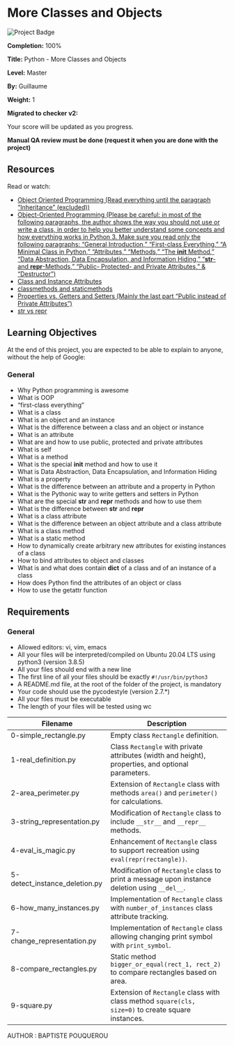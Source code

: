 # More Classes and Objects

![Project Badge](badge-url)

**Completion:** 100%

**Title:** Python - More Classes and Objects

**Level:** Master

**By:** Guillaume

**Weight:** 1

**Migrated to checker v2:** 

Your score will be updated as you progress.

**Manual QA review must be done (request it when you are done with the project)**

## Resources

Read or watch:

- [Object Oriented Programming (Read everything until the paragraph “Inheritance” (excluded))](https://example.com)
- [Object-Oriented Programming (Please be careful: in most of the following paragraphs, the author shows the way you should not use or write a class, in order to help you better understand some concepts and how everything works in Python 3. Make sure you read only the following paragraphs: “General Introduction,” “First-class Everything,” “A Minimal Class in Python,” “Attributes,” “Methods,” “The __init__ Method,” “Data Abstraction, Data Encapsulation, and Information Hiding,” “__str__- and __repr__-Methods,” “Public- Protected- and Private Attributes,” & “Destructor”)](https://example.com)
- [Class and Instance Attributes](https://example.com)
- [classmethods and staticmethods](https://example.com)
- [Properties vs. Getters and Setters (Mainly the last part “Public instead of Private Attributes”)](https://example.com)
- [str vs repr](https://example.com)

## Learning Objectives

At the end of this project, you are expected to be able to explain to anyone, without the help of Google:

### General

- Why Python programming is awesome
- What is OOP
- “first-class everything”
- What is a class
- What is an object and an instance
- What is the difference between a class and an object or instance
- What is an attribute
- What are and how to use public, protected and private attributes
- What is self
- What is a method
- What is the special __init__ method and how to use it
- What is Data Abstraction, Data Encapsulation, and Information Hiding
- What is a property
- What is the difference between an attribute and a property in Python
- What is the Pythonic way to write getters and setters in Python
- What are the special __str__ and __repr__ methods and how to use them
- What is the difference between __str__ and __repr__
- What is a class attribute
- What is the difference between an object attribute and a class attribute
- What is a class method
- What is a static method
- How to dynamically create arbitrary new attributes for existing instances of a class
- How to bind attributes to object and classes
- What is and what does contain __dict__ of a class and of an instance of a class
- How does Python find the attributes of an object or class
- How to use the getattr function

## Requirements

### General

- Allowed editors: vi, vim, emacs
- All your files will be interpreted/compiled on Ubuntu 20.04 LTS using python3 (version 3.8.5)
- All your files should end with a new line
- The first line of all your files should be exactly `#!/usr/bin/python3`
- A README.md file, at the root of the folder of the project, is mandatory
- Your code should use the pycodestyle (version 2.7.*)
- All your files must be executable
- The length of your files will be tested using wc

| Filename               | Description                                                                                       |
|------------------------|---------------------------------------------------------------------------------------------------|
| 0-simple_rectangle.py  | Empty class `Rectangle` definition.                                                               |
| 1-real_definition.py   | Class `Rectangle` with private attributes (width and height), properties, and optional parameters. |
| 2-area_perimeter.py    | Extension of `Rectangle` class with methods `area()` and `perimeter()` for calculations.          |
| 3-string_representation.py | Modification of `Rectangle` class to include `__str__` and `__repr__` methods.                  |
| 4-eval_is_magic.py     | Enhancement of `Rectangle` class to support recreation using `eval(repr(rectangle))`.            |
| 5-detect_instance_deletion.py | Modification of `Rectangle` class to print a message upon instance deletion using `__del__`.  |
| 6-how_many_instances.py | Implementation of `Rectangle` class with `number_of_instances` class attribute tracking.         |
| 7-change_representation.py | Implementation of `Rectangle` class allowing changing print symbol with `print_symbol`.         |
| 8-compare_rectangles.py | Static method `bigger_or_equal(rect_1, rect_2)` to compare rectangles based on area.              |
| 9-square.py            | Extension of `Rectangle` class with class method `square(cls, size=0)` to create square instances.|

AUTHOR : BAPTISTE POUQUEROU